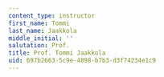 ```yaml
---
content_type: instructor
first_name: Tommi
last_name: Jaakkola
middle_initial: ''
salutation: Prof.
title: Prof. Tommi Jaakkola
uid: 697b2663-5c9e-4898-b7b3-d3f74234e1c9
---
```

